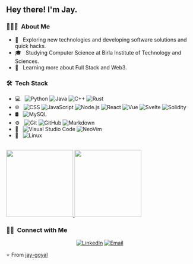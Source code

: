 <h2> Hey there! I'm Jay.</h2>

<h3> 👨🏻‍💻 &nbsp;About Me </h3>

- 🤔 &nbsp; Exploring new technologies and developing software solutions and quick hacks.
- 🎓 &nbsp; Studying Computer Science at Birla Institute of Technology and Sciences.
- 🌱 &nbsp; Learning more about Full Stack and Web3.

<h3> 🛠 &nbsp;Tech Stack</h3>

- 💻 &nbsp;
  ![Python](https://img.shields.io/badge/-Python-333333?style=flat&logo=python)
  ![Java](https://img.shields.io/badge/-Java-333333?style=flat&logo=Java&logoColor=007396)
  ![C++](https://img.shields.io/badge/-C++-333333?style=flat&logo=C%2B%2B&logoColor=00599C)
  ![Rust](https://img.shields.io/badge/-Rust-333333?style=flat&logo=rust)
- 🌐 &nbsp;
  ![CSS](https://img.shields.io/badge/-CSS-333333?style=flat&logo=CSS3&logoColor=1572B6)
  ![JavaScript](https://img.shields.io/badge/-JavaScript-333333?style=flat&logo=javascript)
  ![Node.js](https://img.shields.io/badge/-Node.js-333333?style=flat&logo=node.js)
  ![React](https://img.shields.io/badge/-React-333333?style=flat&logo=react)
  ![Vue](https://img.shields.io/badge/-Vue-333333?style=flat&logo=vue.js)
  ![Svelte](https://img.shields.io/badge/-Svelte-333333?style=flat&logo=svelte)
  ![Solidity](https://img.shields.io/badge/-Solidity-333333?style=flat&logo=solidity)
- 🛢 &nbsp;
  ![MySQL](https://img.shields.io/badge/-MySQL-333333?style=flat&logo=mysql)
- ⚙️ &nbsp;
  ![Git](https://img.shields.io/badge/-Git-333333?style=flat&logo=git)
  ![GitHub](https://img.shields.io/badge/-GitHub-333333?style=flat&logo=github)
  ![Markdown](https://img.shields.io/badge/-Markdown-333333?style=flat&logo=markdown)
- 🔧 &nbsp;
  ![Visual Studio Code](https://img.shields.io/badge/-Visual%20Studio%20Code-333333?style=flat&logo=visual-studio-code&logoColor=007ACC)
  ![NeoVim](https://img.shields.io/badge/-NeoVim-333333?style=flat&logo=neovim)
- 🐧 &nbsp;
  ![Linux](https://img.shields.io/badge/-Linux%20(Arch%20Btw%20😉)-333333?style=flat&logo=arch-linux)

<br/>

<a href="https://github.com/jay-goyal">
  <img height="180em" src="https://github-readme-stats.vercel.app/api?username=jay-goyal&theme=tokyonight&show_icons=true" />
  <img height="180em" src="https://github-readme-stats.vercel.app/api/top-langs/?username=jay-goyal&theme=tokyonight&layout=compact" />
</a>

<br/>

<h3> 🤝🏻 &nbsp;Connect with Me </h3>

<p align="center">
<a href="https://www.linkedin.com/in/jay-goyal-41395b224/"><img alt="LinkedIn" src="https://img.shields.io/badge/LinkedIn-Jay%20Goyal-gray?style=flat-square&logo=linkedin"></a>
<a href="goyal.jay2003@gmail.com"><img alt="Email" src="https://img.shields.io/badge/Email-goyal.jay2003@gmail.com-gray?style=flat-square&logo=gmail"></a>
</p>

⭐️ From [jay-goyal](https://github.com/jay-goyal)
